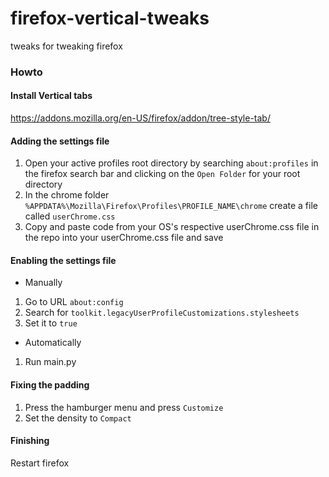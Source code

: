 # firefox-vertical-tweaks
tweaks for tweaking firefox

### Howto

#### Install Vertical tabs
https://addons.mozilla.org/en-US/firefox/addon/tree-style-tab/

#### Adding the settings file
1. Open your active profiles root directory by searching `about:profiles` in the firefox search bar and clicking on the `Open Folder` for your root directory
2. In the chrome folder `%APPDATA%\Mozilla\Firefox\Profiles\PROFILE_NAME\chrome` create a file called `userChrome.css`
3. Copy and paste code from your OS's respective userChrome.css file in the repo into your userChrome.css file and save

#### Enabling the settings file

- Manually
1. Go to URL `about:config` 
2. Search for `toolkit.legacyUserProfileCustomizations.stylesheets` 
3. Set it to `true`
- Automatically
1. Run main.py

#### Fixing the padding
1. Press the hamburger menu and press `Customize`
2. Set the density to `Compact`

#### Finishing
Restart firefox